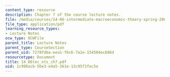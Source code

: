 ```yaml
---
content_type: resource
description: Chapter 7 of the course lecture notes.
file: /media/courses/14-06-intermediate-macroeconomic-theory-spring-2004/1c996acb5be3e4a5361e13c95f3fec5a_14_06lec_nts_ch7.pdf
file_type: application/pdf
learning_resource_types:
- Lecture Notes
ocw_type: OCWFile
parent_title: Lecture Notes
parent_type: CourseSection
parent_uid: 7278fdba-eea1-f6c6-7a2e-154504ec686d
resourcetype: Document
title: 14_06lec_nts_ch7.pdf
uid: 1c996acb-5be3-e4a5-361e-13c95f3fec5a
---
```

